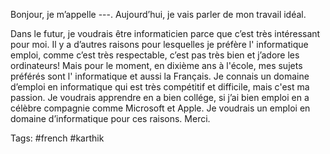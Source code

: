 Bonjour, je m’appelle ---. Aujourd’hui, je vais parler de mon travail idéal.

Dans le futur, je voudrais être informaticien parce que c’est très intéressant  pour moi. Il y a d’autres raisons pour lesquelles je préfère l' informatique emploi, comme c’est très respectable, c’est pas très bien et j’adore les ordinateurs! Mais pour le moment, en dixième ans à l'école, mes sujets préférés sont l' informatique et aussi la Français. Je connais un domaine d’emploi en informatique qui est très compétitif et difficile, mais c'est ma passion. Je voudrais apprendre en a bien collége, si j’ai bien emploi en a célèbre compagnie comme Microsoft et Apple. Je voudrais un emploi en domaine d’informatique pour ces raisons. Merci.

Tags: #french #karthik 